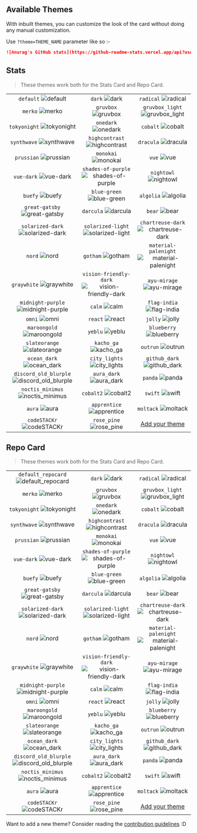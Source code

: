 ## Available Themes

<!-- DO NOT EDIT THIS FILE DIRECTLY -->

With inbuilt themes, you can customize the look of the card without doing any manual customization.

Use `?theme=THEME_NAME` parameter like so :-

```md
![Anurag's GitHub stats](https://github-readme-stats.vercel.app/api?username=GoulartAJG&theme=dark&show_icons=true)
```

## Stats

> These themes work both for the Stats Card and Repo Card.

| | | |
| :--: | :--: | :--: |
| `default` ![default][default] | `dark` ![dark][dark] | `radical` ![radical][radical] |
| `merko` ![merko][merko] | `gruvbox` ![gruvbox][gruvbox] | `gruvbox_light` ![gruvbox_light][gruvbox_light] |
| `tokyonight` ![tokyonight][tokyonight] | `onedark` ![onedark][onedark] | `cobalt` ![cobalt][cobalt] |
| `synthwave` ![synthwave][synthwave] | `highcontrast` ![highcontrast][highcontrast] | `dracula` ![dracula][dracula] |
| `prussian` ![prussian][prussian] | `monokai` ![monokai][monokai] | `vue` ![vue][vue] |
| `vue-dark` ![vue-dark][vue-dark] | `shades-of-purple` ![shades-of-purple][shades-of-purple] | `nightowl` ![nightowl][nightowl] |
| `buefy` ![buefy][buefy] | `blue-green` ![blue-green][blue-green] | `algolia` ![algolia][algolia] |
| `great-gatsby` ![great-gatsby][great-gatsby] | `darcula` ![darcula][darcula] | `bear` ![bear][bear] |
| `solarized-dark` ![solarized-dark][solarized-dark] | `solarized-light` ![solarized-light][solarized-light] | `chartreuse-dark` ![chartreuse-dark][chartreuse-dark] |
| `nord` ![nord][nord] | `gotham` ![gotham][gotham] | `material-palenight` ![material-palenight][material-palenight] |
| `graywhite` ![graywhite][graywhite] | `vision-friendly-dark` ![vision-friendly-dark][vision-friendly-dark] | `ayu-mirage` ![ayu-mirage][ayu-mirage] |
| `midnight-purple` ![midnight-purple][midnight-purple] | `calm` ![calm][calm] | `flag-india` ![flag-india][flag-india] |
| `omni` ![omni][omni] | `react` ![react][react] | `jolly` ![jolly][jolly] |
| `maroongold` ![maroongold][maroongold] | `yeblu` ![yeblu][yeblu] | `blueberry` ![blueberry][blueberry] |
| `slateorange` ![slateorange][slateorange] | `kacho_ga` ![kacho_ga][kacho_ga] | `outrun` ![outrun][outrun] |
| `ocean_dark` ![ocean_dark][ocean_dark] | `city_lights` ![city_lights][city_lights] | `github_dark` ![github_dark][github_dark] |
| `discord_old_blurple` ![discord_old_blurple][discord_old_blurple] | `aura_dark` ![aura_dark][aura_dark] | `panda` ![panda][panda] |
| `noctis_minimus` ![noctis_minimus][noctis_minimus] | `cobalt2` ![cobalt2][cobalt2] | `swift` ![swift][swift] |
| `aura` ![aura][aura] | `apprentice` ![apprentice][apprentice] | `moltack` ![moltack][moltack] |
| `codeSTACKr` ![codeSTACKr][codeSTACKr] | `rose_pine` ![rose_pine][rose_pine] | [Add your theme][add-theme] |

## Repo Card

> These themes work both for the Stats Card and Repo Card.

| | | |
| :--: | :--: | :--: |
| `default_repocard` ![default_repocard][default_repocard_repo] | `dark` ![dark][dark_repo] | `radical` ![radical][radical_repo] |
| `merko` ![merko][merko_repo] | `gruvbox` ![gruvbox][gruvbox_repo] | `gruvbox_light` ![gruvbox_light][gruvbox_light_repo] |
| `tokyonight` ![tokyonight][tokyonight_repo] | `onedark` ![onedark][onedark_repo] | `cobalt` ![cobalt][cobalt_repo] |
| `synthwave` ![synthwave][synthwave_repo] | `highcontrast` ![highcontrast][highcontrast_repo] | `dracula` ![dracula][dracula_repo] |
| `prussian` ![prussian][prussian_repo] | `monokai` ![monokai][monokai_repo] | `vue` ![vue][vue_repo] |
| `vue-dark` ![vue-dark][vue-dark_repo] | `shades-of-purple` ![shades-of-purple][shades-of-purple_repo] | `nightowl` ![nightowl][nightowl_repo] |
| `buefy` ![buefy][buefy_repo] | `blue-green` ![blue-green][blue-green_repo] | `algolia` ![algolia][algolia_repo] |
| `great-gatsby` ![great-gatsby][great-gatsby_repo] | `darcula` ![darcula][darcula_repo] | `bear` ![bear][bear_repo] |
| `solarized-dark` ![solarized-dark][solarized-dark_repo] | `solarized-light` ![solarized-light][solarized-light_repo] | `chartreuse-dark` ![chartreuse-dark][chartreuse-dark_repo] |
| `nord` ![nord][nord_repo] | `gotham` ![gotham][gotham_repo] | `material-palenight` ![material-palenight][material-palenight_repo] |
| `graywhite` ![graywhite][graywhite_repo] | `vision-friendly-dark` ![vision-friendly-dark][vision-friendly-dark_repo] | `ayu-mirage` ![ayu-mirage][ayu-mirage_repo] |
| `midnight-purple` ![midnight-purple][midnight-purple_repo] | `calm` ![calm][calm_repo] | `flag-india` ![flag-india][flag-india_repo] |
| `omni` ![omni][omni_repo] | `react` ![react][react_repo] | `jolly` ![jolly][jolly_repo] |
| `maroongold` ![maroongold][maroongold_repo] | `yeblu` ![yeblu][yeblu_repo] | `blueberry` ![blueberry][blueberry_repo] |
| `slateorange` ![slateorange][slateorange_repo] | `kacho_ga` ![kacho_ga][kacho_ga_repo] | `outrun` ![outrun][outrun_repo] |
| `ocean_dark` ![ocean_dark][ocean_dark_repo] | `city_lights` ![city_lights][city_lights_repo] | `github_dark` ![github_dark][github_dark_repo] |
| `discord_old_blurple` ![discord_old_blurple][discord_old_blurple_repo] | `aura_dark` ![aura_dark][aura_dark_repo] | `panda` ![panda][panda_repo] |
| `noctis_minimus` ![noctis_minimus][noctis_minimus_repo] | `cobalt2` ![cobalt2][cobalt2_repo] | `swift` ![swift][swift_repo] |
| `aura` ![aura][aura_repo] | `apprentice` ![apprentice][apprentice_repo] | `moltack` ![moltack][moltack_repo] |
| `codeSTACKr` ![codeSTACKr][codeSTACKr_repo] | `rose_pine` ![rose_pine][rose_pine_repo] | [Add your theme][add-theme] |


[default]: https://github-readme-stats.vercel.app/api?username=GoulartAJG&show_icons=true&hide=contribs,prs&cache_seconds=86400&theme=default
[default_repocard]: https://github-readme-stats.vercel.app/api?username=GoulartAJG&show_icons=true&hide=contribs,prs&cache_seconds=86400&theme=default_repocard
[dark]: https://github-readme-stats.vercel.app/api?username=GoulartAJG&show_icons=true&hide=contribs,prs&cache_seconds=86400&theme=dark
[radical]: https://github-readme-stats.vercel.app/api?username=GoulartAJG&show_icons=true&hide=contribs,prs&cache_seconds=86400&theme=radical
[merko]: https://github-readme-stats.vercel.app/api?username=GoulartAJG&show_icons=true&hide=contribs,prs&cache_seconds=86400&theme=merko
[gruvbox]: https://github-readme-stats.vercel.app/api?username=GoulartAJG&show_icons=true&hide=contribs,prs&cache_seconds=86400&theme=gruvbox
[gruvbox_light]: https://github-readme-stats.vercel.app/api?username=GoulartAJG&show_icons=true&hide=contribs,prs&cache_seconds=86400&theme=gruvbox_light
[tokyonight]: https://github-readme-stats.vercel.app/api?username=GoulartAJG&show_icons=true&hide=contribs,prs&cache_seconds=86400&theme=tokyonight
[onedark]: https://github-readme-stats.vercel.app/api?username=GoulartAJG&show_icons=true&hide=contribs,prs&cache_seconds=86400&theme=onedark
[cobalt]: https://github-readme-stats.vercel.app/api?username=GoulartAJG&show_icons=true&hide=contribs,prs&cache_seconds=86400&theme=cobalt
[synthwave]: https://github-readme-stats.vercel.app/api?username=GoulartAJG&show_icons=true&hide=contribs,prs&cache_seconds=86400&theme=synthwave
[highcontrast]: https://github-readme-stats.vercel.app/api?username=GoulartAJG&show_icons=true&hide=contribs,prs&cache_seconds=86400&theme=highcontrast
[dracula]: https://github-readme-stats.vercel.app/api?username=GoulartAJG&show_icons=true&hide=contribs,prs&cache_seconds=86400&theme=dracula
[prussian]: https://github-readme-stats.vercel.app/api?username=GoulartAJG&show_icons=true&hide=contribs,prs&cache_seconds=86400&theme=prussian
[monokai]: https://github-readme-stats.vercel.app/api?username=GoulartAJG&show_icons=true&hide=contribs,prs&cache_seconds=86400&theme=monokai
[vue]: https://github-readme-stats.vercel.app/api?username=GoulartAJG&show_icons=true&hide=contribs,prs&cache_seconds=86400&theme=vue
[vue-dark]: https://github-readme-stats.vercel.app/api?username=GoulartAJG&show_icons=true&hide=contribs,prs&cache_seconds=86400&theme=vue-dark
[shades-of-purple]: https://github-readme-stats.vercel.app/api?username=GoulartAJG&show_icons=true&hide=contribs,prs&cache_seconds=86400&theme=shades-of-purple
[nightowl]: https://github-readme-stats.vercel.app/api?username=GoulartAJG&show_icons=true&hide=contribs,prs&cache_seconds=86400&theme=nightowl
[buefy]: https://github-readme-stats.vercel.app/api?username=GoulartAJG&show_icons=true&hide=contribs,prs&cache_seconds=86400&theme=buefy
[blue-green]: https://github-readme-stats.vercel.app/api?username=GoulartAJG&show_icons=true&hide=contribs,prs&cache_seconds=86400&theme=blue-green
[algolia]: https://github-readme-stats.vercel.app/api?username=GoulartAJG&show_icons=true&hide=contribs,prs&cache_seconds=86400&theme=algolia
[great-gatsby]: https://github-readme-stats.vercel.app/api?username=GoulartAJG&show_icons=true&hide=contribs,prs&cache_seconds=86400&theme=great-gatsby
[darcula]: https://github-readme-stats.vercel.app/api?username=GoulartAJG&show_icons=true&hide=contribs,prs&cache_seconds=86400&theme=darcula
[bear]: https://github-readme-stats.vercel.app/api?username=GoulartAJG&show_icons=true&hide=contribs,prs&cache_seconds=86400&theme=bear
[solarized-dark]: https://github-readme-stats.vercel.app/api?username=GoulartAJG&show_icons=true&hide=contribs,prs&cache_seconds=86400&theme=solarized-dark
[solarized-light]: https://github-readme-stats.vercel.app/api?username=GoulartAJG&show_icons=true&hide=contribs,prs&cache_seconds=86400&theme=solarized-light
[chartreuse-dark]: https://github-readme-stats.vercel.app/api?username=GoulartAJG&show_icons=true&hide=contribs,prs&cache_seconds=86400&theme=chartreuse-dark
[nord]: https://github-readme-stats.vercel.app/api?username=GoulartAJG&show_icons=true&hide=contribs,prs&cache_seconds=86400&theme=nord
[gotham]: https://github-readme-stats.vercel.app/api?username=GoulartAJG&show_icons=true&hide=contribs,prs&cache_seconds=86400&theme=gotham
[material-palenight]: https://github-readme-stats.vercel.app/api?username=GoulartAJG&show_icons=true&hide=contribs,prs&cache_seconds=86400&theme=material-palenight
[graywhite]: https://github-readme-stats.vercel.app/api?username=GoulartAJG&show_icons=true&hide=contribs,prs&cache_seconds=86400&theme=graywhite
[vision-friendly-dark]: https://github-readme-stats.vercel.app/api?username=GoulartAJG&show_icons=true&hide=contribs,prs&cache_seconds=86400&theme=vision-friendly-dark
[ayu-mirage]: https://github-readme-stats.vercel.app/api?username=GoulartAJG&show_icons=true&hide=contribs,prs&cache_seconds=86400&theme=ayu-mirage
[midnight-purple]: https://github-readme-stats.vercel.app/api?username=GoulartAJG&show_icons=true&hide=contribs,prs&cache_seconds=86400&theme=midnight-purple
[calm]: https://github-readme-stats.vercel.app/api?username=GoulartAJG&show_icons=true&hide=contribs,prs&cache_seconds=86400&theme=calm
[flag-india]: https://github-readme-stats.vercel.app/api?username=GoulartAJG&show_icons=true&hide=contribs,prs&cache_seconds=86400&theme=flag-india
[omni]: https://github-readme-stats.vercel.app/api?username=GoulartAJG&show_icons=true&hide=contribs,prs&cache_seconds=86400&theme=omni
[react]: https://github-readme-stats.vercel.app/api?username=GoulartAJG&show_icons=true&hide=contribs,prs&cache_seconds=86400&theme=react
[jolly]: https://github-readme-stats.vercel.app/api?username=GoulartAJG&show_icons=true&hide=contribs,prs&cache_seconds=86400&theme=jolly
[maroongold]: https://github-readme-stats.vercel.app/api?username=GoulartAJG&show_icons=true&hide=contribs,prs&cache_seconds=86400&theme=maroongold
[yeblu]: https://github-readme-stats.vercel.app/api?username=GoulartAJG&show_icons=true&hide=contribs,prs&cache_seconds=86400&theme=yeblu
[blueberry]: https://github-readme-stats.vercel.app/api?username=GoulartAJG&show_icons=true&hide=contribs,prs&cache_seconds=86400&theme=blueberry
[slateorange]: https://github-readme-stats.vercel.app/api?username=GoulartAJG&show_icons=true&hide=contribs,prs&cache_seconds=86400&theme=slateorange
[kacho_ga]: https://github-readme-stats.vercel.app/api?username=GoulartAJG&show_icons=true&hide=contribs,prs&cache_seconds=86400&theme=kacho_ga
[outrun]: https://github-readme-stats.vercel.app/api?username=GoulartAJG&show_icons=true&hide=contribs,prs&cache_seconds=86400&theme=outrun
[ocean_dark]: https://github-readme-stats.vercel.app/api?username=GoulartAJG&show_icons=true&hide=contribs,prs&cache_seconds=86400&theme=ocean_dark
[city_lights]: https://github-readme-stats.vercel.app/api?username=GoulartAJG&show_icons=true&hide=contribs,prs&cache_seconds=86400&theme=city_lights
[github_dark]: https://github-readme-stats.vercel.app/api?username=GoulartAJG&show_icons=true&hide=contribs,prs&cache_seconds=86400&theme=github_dark
[discord_old_blurple]: https://github-readme-stats.vercel.app/api?username=GoulartAJG&show_icons=true&hide=contribs,prs&cache_seconds=86400&theme=discord_old_blurple
[aura_dark]: https://github-readme-stats.vercel.app/api?username=GoulartAJG&show_icons=true&hide=contribs,prs&cache_seconds=86400&theme=aura_dark
[panda]: https://github-readme-stats.vercel.app/api?username=GoulartAJG&show_icons=true&hide=contribs,prs&cache_seconds=86400&theme=panda
[noctis_minimus]: https://github-readme-stats.vercel.app/api?username=GoulartAJG&show_icons=true&hide=contribs,prs&cache_seconds=86400&theme=noctis_minimus
[cobalt2]: https://github-readme-stats.vercel.app/api?username=GoulartAJG&show_icons=true&hide=contribs,prs&cache_seconds=86400&theme=cobalt2
[swift]: https://github-readme-stats.vercel.app/api?username=GoulartAJG&show_icons=true&hide=contribs,prs&cache_seconds=86400&theme=swift
[aura]: https://github-readme-stats.vercel.app/api?username=GoulartAJG&show_icons=true&hide=contribs,prs&cache_seconds=86400&theme=aura
[apprentice]: https://github-readme-stats.vercel.app/api?username=GoulartAJG&show_icons=true&hide=contribs,prs&cache_seconds=86400&theme=apprentice
[moltack]: https://github-readme-stats.vercel.app/api?username=GoulartAJG&show_icons=true&hide=contribs,prs&cache_seconds=86400&theme=moltack
[codeSTACKr]: https://github-readme-stats.vercel.app/api?username=GoulartAJG&show_icons=true&hide=contribs,prs&cache_seconds=86400&theme=codeSTACKr
[rose_pine]: https://github-readme-stats.vercel.app/api?username=GoulartAJG&show_icons=true&hide=contribs,prs&cache_seconds=86400&theme=rose_pine


[default_repo]: https://github-readme-stats.vercel.app/api/pin/?username=GoulartAJG&repo=github-readme-stats&cache_seconds=86400&theme=default
[default_repocard_repo]: https://github-readme-stats.vercel.app/api/pin/?username=GoulartAJG&repo=github-readme-stats&cache_seconds=86400&theme=default_repocard
[dark_repo]: https://github-readme-stats.vercel.app/api/pin/?username=GoulartAJG&repo=github-readme-stats&cache_seconds=86400&theme=dark
[radical_repo]: https://github-readme-stats.vercel.app/api/pin/?username=GoulartAJG&repo=github-readme-stats&cache_seconds=86400&theme=radical
[merko_repo]: https://github-readme-stats.vercel.app/api/pin/?username=GoulartAJG&repo=github-readme-stats&cache_seconds=86400&theme=merko
[gruvbox_repo]: https://github-readme-stats.vercel.app/api/pin/?username=GoulartAJG&repo=github-readme-stats&cache_seconds=86400&theme=gruvbox
[gruvbox_light_repo]: https://github-readme-stats.vercel.app/api/pin/?username=GoulartAJG&repo=github-readme-stats&cache_seconds=86400&theme=gruvbox_light
[tokyonight_repo]: https://github-readme-stats.vercel.app/api/pin/?username=GoulartAJG&repo=github-readme-stats&cache_seconds=86400&theme=tokyonight
[onedark_repo]: https://github-readme-stats.vercel.app/api/pin/?username=GoulartAJG&repo=github-readme-stats&cache_seconds=86400&theme=onedark
[cobalt_repo]: https://github-readme-stats.vercel.app/api/pin/?username=GoulartAJG&repo=github-readme-stats&cache_seconds=86400&theme=cobalt
[synthwave_repo]: https://github-readme-stats.vercel.app/api/pin/?username=GoulartAJG&repo=github-readme-stats&cache_seconds=86400&theme=synthwave
[highcontrast_repo]: https://github-readme-stats.vercel.app/api/pin/?username=GoulartAJG&repo=github-readme-stats&cache_seconds=86400&theme=highcontrast
[dracula_repo]: https://github-readme-stats.vercel.app/api/pin/?username=GoulartAJG&repo=github-readme-stats&cache_seconds=86400&theme=dracula
[prussian_repo]: https://github-readme-stats.vercel.app/api/pin/?username=GoulartAJG&repo=github-readme-stats&cache_seconds=86400&theme=prussian
[monokai_repo]: https://github-readme-stats.vercel.app/api/pin/?username=GoulartAJG&repo=github-readme-stats&cache_seconds=86400&theme=monokai
[vue_repo]: https://github-readme-stats.vercel.app/api/pin/?username=GoulartAJG&repo=github-readme-stats&cache_seconds=86400&theme=vue
[vue-dark_repo]: https://github-readme-stats.vercel.app/api/pin/?username=GoulartAJG&repo=github-readme-stats&cache_seconds=86400&theme=vue-dark
[shades-of-purple_repo]: https://github-readme-stats.vercel.app/api/pin/?username=GoulartAJG&repo=github-readme-stats&cache_seconds=86400&theme=shades-of-purple
[nightowl_repo]: https://github-readme-stats.vercel.app/api/pin/?username=GoulartAJG&repo=github-readme-stats&cache_seconds=86400&theme=nightowl
[buefy_repo]: https://github-readme-stats.vercel.app/api/pin/?username=GoulartAJG&repo=github-readme-stats&cache_seconds=86400&theme=buefy
[blue-green_repo]: https://github-readme-stats.vercel.app/api/pin/?username=GoulartAJG&repo=github-readme-stats&cache_seconds=86400&theme=blue-green
[algolia_repo]: https://github-readme-stats.vercel.app/api/pin/?username=GoulartAJG&repo=github-readme-stats&cache_seconds=86400&theme=algolia
[great-gatsby_repo]: https://github-readme-stats.vercel.app/api/pin/?username=GoulartAJG&repo=github-readme-stats&cache_seconds=86400&theme=great-gatsby
[darcula_repo]: https://github-readme-stats.vercel.app/api/pin/?username=GoulartAJG&repo=github-readme-stats&cache_seconds=86400&theme=darcula
[bear_repo]: https://github-readme-stats.vercel.app/api/pin/?username=GoulartAJG&repo=github-readme-stats&cache_seconds=86400&theme=bear
[solarized-dark_repo]: https://github-readme-stats.vercel.app/api/pin/?username=GoulartAJG&repo=github-readme-stats&cache_seconds=86400&theme=solarized-dark
[solarized-light_repo]: https://github-readme-stats.vercel.app/api/pin/?username=GoulartAJG&repo=github-readme-stats&cache_seconds=86400&theme=solarized-light
[chartreuse-dark_repo]: https://github-readme-stats.vercel.app/api/pin/?username=GoulartAJG&repo=github-readme-stats&cache_seconds=86400&theme=chartreuse-dark
[nord_repo]: https://github-readme-stats.vercel.app/api/pin/?username=GoulartAJG&repo=github-readme-stats&cache_seconds=86400&theme=nord
[gotham_repo]: https://github-readme-stats.vercel.app/api/pin/?username=GoulartAJG&repo=github-readme-stats&cache_seconds=86400&theme=gotham
[material-palenight_repo]: https://github-readme-stats.vercel.app/api/pin/?username=GoulartAJG&repo=github-readme-stats&cache_seconds=86400&theme=material-palenight
[graywhite_repo]: https://github-readme-stats.vercel.app/api/pin/?username=GoulartAJG&repo=github-readme-stats&cache_seconds=86400&theme=graywhite
[vision-friendly-dark_repo]: https://github-readme-stats.vercel.app/api/pin/?username=GoulartAJG&repo=github-readme-stats&cache_seconds=86400&theme=vision-friendly-dark
[ayu-mirage_repo]: https://github-readme-stats.vercel.app/api/pin/?username=GoulartAJG&repo=github-readme-stats&cache_seconds=86400&theme=ayu-mirage
[midnight-purple_repo]: https://github-readme-stats.vercel.app/api/pin/?username=GoulartAJG&repo=github-readme-stats&cache_seconds=86400&theme=midnight-purple
[calm_repo]: https://github-readme-stats.vercel.app/api/pin/?username=GoulartAJG&repo=github-readme-stats&cache_seconds=86400&theme=calm
[flag-india_repo]: https://github-readme-stats.vercel.app/api/pin/?username=GoulartAJG&repo=github-readme-stats&cache_seconds=86400&theme=flag-india
[omni_repo]: https://github-readme-stats.vercel.app/api/pin/?username=GoulartAJG&repo=github-readme-stats&cache_seconds=86400&theme=omni
[react_repo]: https://github-readme-stats.vercel.app/api/pin/?username=GoulartAJG&repo=github-readme-stats&cache_seconds=86400&theme=react
[jolly_repo]: https://github-readme-stats.vercel.app/api/pin/?username=GoulartAJG&repo=github-readme-stats&cache_seconds=86400&theme=jolly
[maroongold_repo]: https://github-readme-stats.vercel.app/api/pin/?username=GoulartAJG&repo=github-readme-stats&cache_seconds=86400&theme=maroongold
[yeblu_repo]: https://github-readme-stats.vercel.app/api/pin/?username=GoulartAJG&repo=github-readme-stats&cache_seconds=86400&theme=yeblu
[blueberry_repo]: https://github-readme-stats.vercel.app/api/pin/?username=GoulartAJG&repo=github-readme-stats&cache_seconds=86400&theme=blueberry
[slateorange_repo]: https://github-readme-stats.vercel.app/api/pin/?username=GoulartAJG&repo=github-readme-stats&cache_seconds=86400&theme=slateorange
[kacho_ga_repo]: https://github-readme-stats.vercel.app/api/pin/?username=GoulartAJG&repo=github-readme-stats&cache_seconds=86400&theme=kacho_ga
[outrun_repo]: https://github-readme-stats.vercel.app/api/pin/?username=GoulartAJG&repo=github-readme-stats&cache_seconds=86400&theme=outrun
[ocean_dark_repo]: https://github-readme-stats.vercel.app/api/pin/?username=GoulartAJG&repo=github-readme-stats&cache_seconds=86400&theme=ocean_dark
[city_lights_repo]: https://github-readme-stats.vercel.app/api/pin/?username=GoulartAJG&repo=github-readme-stats&cache_seconds=86400&theme=city_lights
[github_dark_repo]: https://github-readme-stats.vercel.app/api/pin/?username=GoulartAJG&repo=github-readme-stats&cache_seconds=86400&theme=github_dark
[discord_old_blurple_repo]: https://github-readme-stats.vercel.app/api/pin/?username=GoulartAJG&repo=github-readme-stats&cache_seconds=86400&theme=discord_old_blurple
[aura_dark_repo]: https://github-readme-stats.vercel.app/api/pin/?username=GoulartAJG&repo=github-readme-stats&cache_seconds=86400&theme=aura_dark
[panda_repo]: https://github-readme-stats.vercel.app/api/pin/?username=GoulartAJG&repo=github-readme-stats&cache_seconds=86400&theme=panda
[noctis_minimus_repo]: https://github-readme-stats.vercel.app/api/pin/?username=GoulartAJG&repo=github-readme-stats&cache_seconds=86400&theme=noctis_minimus
[cobalt2_repo]: https://github-readme-stats.vercel.app/api/pin/?username=GoulartAJG&repo=github-readme-stats&cache_seconds=86400&theme=cobalt2
[swift_repo]: https://github-readme-stats.vercel.app/api/pin/?username=GoulartAJG&repo=github-readme-stats&cache_seconds=86400&theme=swift
[aura_repo]: https://github-readme-stats.vercel.app/api/pin/?username=GoulartAJG&repo=github-readme-stats&cache_seconds=86400&theme=aura
[apprentice_repo]: https://github-readme-stats.vercel.app/api/pin/?username=GoulartAJG&repo=github-readme-stats&cache_seconds=86400&theme=apprentice
[moltack_repo]: https://github-readme-stats.vercel.app/api/pin/?username=GoulartAJG&repo=github-readme-stats&cache_seconds=86400&theme=moltack
[codeSTACKr_repo]: https://github-readme-stats.vercel.app/api/pin/?username=GoulartAJG&repo=github-readme-stats&cache_seconds=86400&theme=codeSTACKr
[rose_pine_repo]: https://github-readme-stats.vercel.app/api/pin/?username=GoulartAJG&repo=github-readme-stats&cache_seconds=86400&theme=rose_pine


[add-theme]: https://github.com/GoulartAJG/github-readme-stats/edit/master/themes/index.js

Want to add a new theme? Consider reading the [contribution guidelines](../CONTRIBUTING.md#themes-contribution) :D
